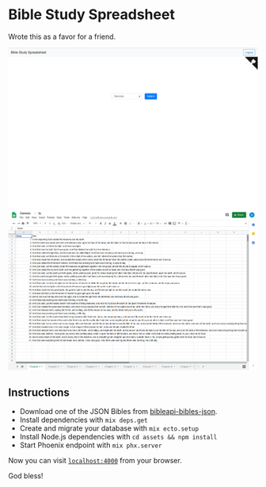 # Bible Study Spreadsheet
Wrote this as a favor for a friend.

![App](content/app.png)
![Spreadsheet](content/spreadsheet.png)

## Instructions
  * Download one of the JSON Bibles from [bibleapi-bibles-json](https://github.com/bibleapi/bibleapi-bibles-json).
  * Install dependencies with `mix deps.get`
  * Create and migrate your database with `mix ecto.setup`
  * Install Node.js dependencies with `cd assets && npm install`
  * Start Phoenix endpoint with `mix phx.server`

Now you can visit [`localhost:4000`](http://localhost:4000) from your browser.

God bless!
